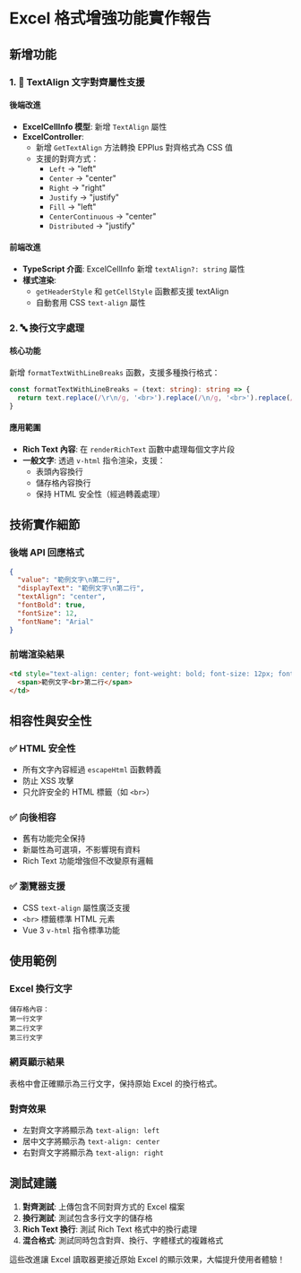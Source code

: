 # Excel 格式增強功能實作報告

## 新增功能

### 1. 📝 TextAlign 文字對齊屬性支援

#### 後端改進
- **ExcelCellInfo 模型**: 新增 `TextAlign` 屬性
- **ExcelController**: 
  - 新增 `GetTextAlign` 方法轉換 EPPlus 對齊格式為 CSS 值
  - 支援的對齊方式：
    - `Left` → "left"
    - `Center` → "center" 
    - `Right` → "right"
    - `Justify` → "justify"
    - `Fill` → "left"
    - `CenterContinuous` → "center"
    - `Distributed` → "justify"

#### 前端改進
- **TypeScript 介面**: ExcelCellInfo 新增 `textAlign?: string` 屬性
- **樣式渲染**: 
  - `getHeaderStyle` 和 `getCellStyle` 函數都支援 textAlign
  - 自動套用 CSS `text-align` 屬性

### 2. 🔤 換行文字處理

#### 核心功能
新增 `formatTextWithLineBreaks` 函數，支援多種換行格式：
```typescript
const formatTextWithLineBreaks = (text: string): string => {
  return text.replace(/\r\n/g, '<br>').replace(/\n/g, '<br>').replace(/\r/g, '<br>')
}
```

#### 應用範圍
- **Rich Text 內容**: 在 `renderRichText` 函數中處理每個文字片段
- **一般文字**: 透過 `v-html` 指令渲染，支援：
  - 表頭內容換行
  - 儲存格內容換行
  - 保持 HTML 安全性（經過轉義處理）

## 技術實作細節

### 後端 API 回應格式
```json
{
  "value": "範例文字\n第二行",
  "displayText": "範例文字\n第二行", 
  "textAlign": "center",
  "fontBold": true,
  "fontSize": 12,
  "fontName": "Arial"
}
```

### 前端渲染結果
```html
<td style="text-align: center; font-weight: bold; font-size: 12px; font-family: 'Arial'">
  <span>範例文字<br>第二行</span>
</td>
```

## 相容性與安全性

### ✅ HTML 安全性
- 所有文字內容經過 `escapeHtml` 函數轉義
- 防止 XSS 攻擊
- 只允許安全的 HTML 標籤（如 `<br>`）

### ✅ 向後相容
- 舊有功能完全保持
- 新屬性為可選項，不影響現有資料
- Rich Text 功能增強但不改變原有邏輯

### ✅ 瀏覽器支援
- CSS `text-align` 屬性廣泛支援
- `<br>` 標籤標準 HTML 元素
- Vue 3 `v-html` 指令標準功能

## 使用範例

### Excel 換行文字
```
儲存格內容：
第一行文字
第二行文字
第三行文字
```

### 網頁顯示結果
表格中會正確顯示為三行文字，保持原始 Excel 的換行格式。

### 對齊效果
- 左對齊文字將顯示為 `text-align: left`
- 居中文字將顯示為 `text-align: center`  
- 右對齊文字將顯示為 `text-align: right`

## 測試建議

1. **對齊測試**: 上傳包含不同對齊方式的 Excel 檔案
2. **換行測試**: 測試包含多行文字的儲存格
3. **Rich Text 換行**: 測試 Rich Text 格式中的換行處理
4. **混合格式**: 測試同時包含對齊、換行、字體樣式的複雜格式

這些改進讓 Excel 讀取器更接近原始 Excel 的顯示效果，大幅提升使用者體驗！